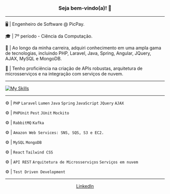 <h3 align="center">Seja bem-vindo(a)! 👋</h3>

---

<p align="left">🖥️ | Engenheiro de Software @ PicPay.</p>
<p align="left">🎓 | 7º período - Ciência da Computação.</p>
<p align="left">📄 | Ao longo da minha carreira, adquiri conhecimento em uma ampla gama de tecnologias, incluindo PHP, Laravel, Java, Spring, Angular, JQuery, AJAX, MySQL e MongoDB. </p>
<p align="left">📄 | Tenho proficiência na criação de APIs robustas, arquitetura de microsserviços e na integração com serviços de nuvem. </p>

---

[![My Skills](https://skillicons.dev/icons?i=php,laravel,java,spring,javascript,jquery,rabbitmq,kafka,aws,docker,linux,mongodb,mysql,react,tailwindcss)](https://skillicons.dev)

---

<p align="left">⚙️ | <code>PHP</code> <code>Laravel</code> <code>Lumen</code> <code>Java</code> <code>Spring</code> <code>JavaScript</code> <code>JQuery</code> <code>AJAX</code></p>
<p align="left">⚙️ | <code>PHPUnit</code> <code>Pest</code> <code>JUnit</code> <code>Mockito</code></p>
<p align="left">⚙️ | <code>RabbitMQ</code> <code>Kafka</code></p>
<p align="left">⚙️ | <code>Amazon Web Services: SNS, SQS, S3 e EC2.</code>
<p align="left">⚙️ | <code>MySQL</code> <code>MongoDB</code></p>
<p align="left">⚙️ | <code>React</code> <code>Tailwind CSS</code></p>
<p align="left">⚙️ | <code>API REST</code> <code>Arquitetura de Microsserviços</code> <code>Serviços em nuvem</code></p>
<p align="left">⚙️ | <code>Test Driven Development</code></p>

---

<div align="center">
  <a href="https://www.linkedin.com/in/gustavorsmedina/" target="_blank">
    LinkedIn
</a>
</div>
